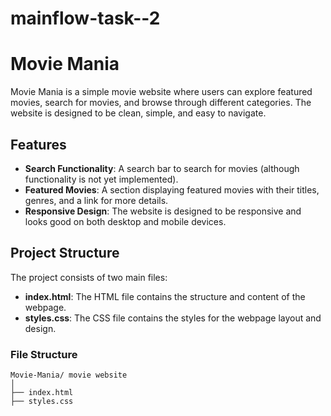 # mainflow-task--2

# Movie Mania

Movie Mania is a simple movie website where users can explore featured movies, search for movies, and browse through different categories. The website is designed to be clean, simple, and easy to navigate.

## Features

- **Search Functionality**: A search bar to search for movies (although functionality is not yet implemented).
- **Featured Movies**: A section displaying featured movies with their titles, genres, and a link for more details.
- **Responsive Design**: The website is designed to be responsive and looks good on both desktop and mobile devices.

## Project Structure

The project consists of two main files:

- **index.html**: The HTML file contains the structure and content of the webpage.
- **styles.css**: The CSS file contains the styles for the webpage layout and design.

### File Structure

```plaintext
Movie-Mania/ movie website 
│
├── index.html
├── styles.css

